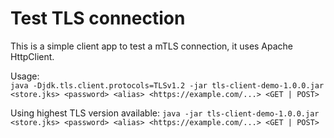 


# Test TLS connection
This is a simple client app to test a mTLS connection, it uses Apache HttpClient.

Usage: </br>
`java -Djdk.tls.client.protocols=TLSv1.2 -jar tls-client-demo-1.0.0.jar <store.jks> <password> <alias> <https://example.com/...> <GET | POST>`

Using highest TLS version available:
`java -jar tls-client-demo-1.0.0.jar <store.jks> <password> <alias> <https://example.com/...> <GET | POST>`

